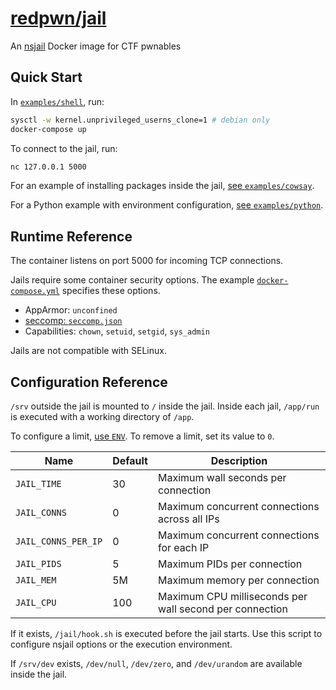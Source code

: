 # [redpwn/jail](https://hub.docker.com/r/redpwn/jail)

An [nsjail](https://nsjail.dev) Docker image for CTF pwnables

## Quick Start

In [`examples/shell`](https://github.com/redpwn/jail/tree/master/examples/shell), run:

```bash
sysctl -w kernel.unprivileged_userns_clone=1 # debian only
docker-compose up
```

To connect to the jail, run:

```bash
nc 127.0.0.1 5000
```

For an example of installing packages inside the jail, [see `examples/cowsay`](https://github.com/redpwn/jail/blob/master/examples/cowsay/Dockerfile).

For a Python example with environment configuration, [see `examples/python`](https://github.com/redpwn/jail/blob/master/examples/python/Dockerfile).

## Runtime Reference

The container listens on port 5000 for incoming TCP connections.

Jails require some container security options.
The example [`docker-compose.yml`](https://github.com/redpwn/jail/blob/master/examples/shell/docker-compose.yml) specifies these options.

* AppArmor: `unconfined`
* [seccomp: `seccomp.json`](https://github.com/redpwn/jail/blob/master/seccomp.json)
* Capabilities: `chown`, `setuid`, `setgid`, `sys_admin`

Jails are not compatible with SELinux.

## Configuration Reference

`/srv` outside the jail is mounted to `/` inside the jail.
Inside each jail, `/app/run` is executed with a working directory of `/app`.

To configure a limit, [use `ENV`](https://docs.docker.com/engine/reference/builder/#env).
To remove a limit, set its value to `0`.

Name|Default|Description
-|-|-
`JAIL_TIME`|30|Maximum wall seconds per connection
`JAIL_CONNS`|0|Maximum concurrent connections across all IPs
`JAIL_CONNS_PER_IP`|0|Maximum concurrent connections for each IP
`JAIL_PIDS`|5|Maximum PIDs per connection
`JAIL_MEM`|5M|Maximum memory per connection
`JAIL_CPU`|100|Maximum CPU milliseconds per wall second per connection

If it exists, `/jail/hook.sh` is executed before the jail starts.
Use this script to configure nsjail options or the execution environment.

If `/srv/dev` exists, `/dev/null`, `/dev/zero`, and `/dev/urandom` are available inside the jail.
